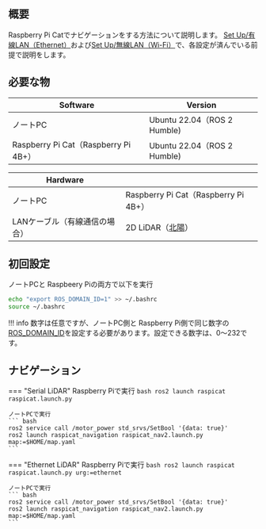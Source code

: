 ## 概要
Raspberry Pi Catでナビゲーションをする方法について説明します。 
[Set Up/有線LAN（Ethernet）](../set_up/wired.md)および[Set Up/無線LAN（Wi-Fi）](../set_up/wireless.md)で、各設定が済んでいる前提で説明をします。

## 必要な物
| Software         | Version                                      |
| ---------------- | -------------------------------------------- | 
| ノートPC         | Ubuntu 22.04（ROS 2 Humble) |
| Raspberry Pi Cat（Raspberry Pi 4B+） | Ubuntu 22.04（ROS 2 Humble) |

| Hardware            |                  | 
| ------------------- | ---------------- | 
| ノートPC            | Raspberry Pi Cat（Raspberry Pi 4B+） | 
| LANケーブル（有線通信の場合） | 2D LiDAR（[北陽](https://www.hokuyo-aut.co.jp/search/?cate01=1)） | 

## 初回設定
ノートPCと Raspbeery Piの両方で以下を実行

``` bash
echo "export ROS_DOMAIN_ID=1" >> ~/.bashrc
source ~/.bashrc
```

!!! info
    数字は任意ですが、ノートPC側と Raspberry Pi側で同じ数字の[ROS_DOMAIN_ID](https://docs.ros.org/en/dashing/Concepts/About-Domain-ID.html)を設定する必要があります。設定できる数字は、0〜232です。

## ナビゲーション

=== "Serial LiDAR"
    Raspberry Piで実行
    ``` bash
    ros2 launch raspicat raspicat.launch.py
    ```

    ノートPCで実行
    ``` bash
    ros2 service call /motor_power std_srvs/SetBool '{data: true}'
    ros2 launch raspicat_navigation raspicat_nav2.launch.py map:=$HOME/map.yaml
    ```

=== "Ethernet LiDAR"
    Raspberry Piで実行
    ``` bash
    ros2 launch raspicat raspicat.launch.py urg:=ethernet
    ```

    ノートPCで実行
    ``` bash
    ros2 service call /motor_power std_srvs/SetBool '{data: true}'
    ros2 launch raspicat_navigation raspicat_nav2.launch.py map:=$HOME/map.yaml
    ```
